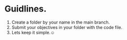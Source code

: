# Guidlines.
1. Create a folder by your name in the main branch.
2. Submit your objectives in your folder with the code file.
3. Lets keep it simple.☺
